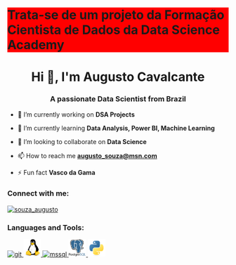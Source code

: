 <h1 style="background-color:Red;">Trata-se de um projeto da Formação Cientista de Dados da Data Science Academy</h1>

<h1 align="center">Hi 👋, I'm Augusto Cavalcante</h1>
<h3 align="center">A passionate Data Scientist from Brazil</h3>

- 🔭 I’m currently working on **DSA Projects**

- 🌱 I’m currently learning **Data Analysis, Power BI, Machine Learning**

- 👯 I’m looking to collaborate on **Data Science**

- 📫 How to reach me **augusto_souza@msn.com**

- ⚡ Fun fact **Vasco da Gama**

<h3 align="left">Connect with me:</h3>
<p align="left">
<a href="https://instagram.com/souza_augusto" target="blank"><img align="center" src="https://raw.githubusercontent.com/rahuldkjain/github-profile-readme-generator/master/src/images/icons/Social/instagram.svg" alt="souza_augusto" height="30" width="40" /></a>
</p>

<h3 align="left">Languages and Tools:</h3>
<p align="left"> <a href="https://git-scm.com/" target="_blank" rel="noreferrer"> <img src="https://www.vectorlogo.zone/logos/git-scm/git-scm-icon.svg" alt="git" width="40" height="40"/> </a> <a href="https://www.linux.org/" target="_blank" rel="noreferrer"> <img src="https://raw.githubusercontent.com/devicons/devicon/master/icons/linux/linux-original.svg" alt="linux" width="40" height="40"/> </a> <a href="https://www.microsoft.com/en-us/sql-server" target="_blank" rel="noreferrer"> <img src="https://www.svgrepo.com/show/303229/microsoft-sql-server-logo.svg" alt="mssql" width="40" height="40"/> </a> <a href="https://www.postgresql.org" target="_blank" rel="noreferrer"> <img src="https://raw.githubusercontent.com/devicons/devicon/master/icons/postgresql/postgresql-original-wordmark.svg" alt="postgresql" width="40" height="40"/> </a> <a href="https://www.python.org" target="_blank" rel="noreferrer"> <img src="https://raw.githubusercontent.com/devicons/devicon/master/icons/python/python-original.svg" alt="python" width="40" height="40"/> </a> </p>

<!---
- 👋 Hi, I’m @augustosouzac
- 👀 I’m interested in ...
- 🌱 I’m currently learning ...
- 💞️ I’m looking to collaborate on ...
- 📫 How to reach me ...


augustosouzac/augustosouzac is a ✨ special ✨ repository because its `README.md` (this file) appears on your GitHub profile.
You can click the Preview link to take a look at your changes.
--->
